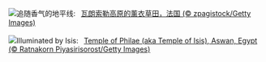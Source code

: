 ![](https://www.bing.com/th?id=OHR.FranceLavender_ZH-CN1639602547_UHD.jpg&w=1000)追随香气的地平线:&nbsp;&ensp;[瓦朗索勒高原的薰衣草田，法国 (© zpagistock/Getty Images)](https://www.bing.com/th?id=OHR.FranceLavender_ZH-CN1639602547_UHD.jpg)
<br><br/>
![](https://www.bing.com/th?id=OHR.TemplePhilae_EN-US5062419351_UHD.jpg&w=1000)Illuminated by Isis:&nbsp;&ensp;[Temple of Philae (aka Temple of Isis), Aswan, Egypt (© Ratnakorn Piyasirisorost/Getty Images)](https://www.bing.com/th?id=OHR.TemplePhilae_EN-US5062419351_UHD.jpg)
<br><br/>
